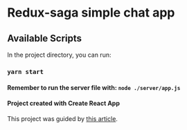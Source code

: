 # Redux-saga simple chat app
## Available Scripts

In the project directory, you can run:

### `yarn start`

#### Remember to run the server file with: `node ./server/app.js`

#### Project created with Create React App

This project was guided by [this article](https://medium.com/free-code-camp/how-to-build-a-chat-application-using-react-redux-redux-saga-and-web-sockets-47423e4bc21a).

